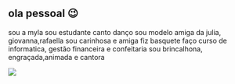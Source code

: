## ola pessoal 😉

sou a myla 
sou estudante
canto
danço
sou modelo
amiga da julia, giovanna,rafaella 
sou carinhosa e amiga 
fiz basquete
faço curso de informatica, gestão financeira e confeitaria
sou brincalhona, engraçada,animada e cantora

![](https://media1.tenor.com/m/Ppis0JbmkKsAAAAC/love-you.gif)
